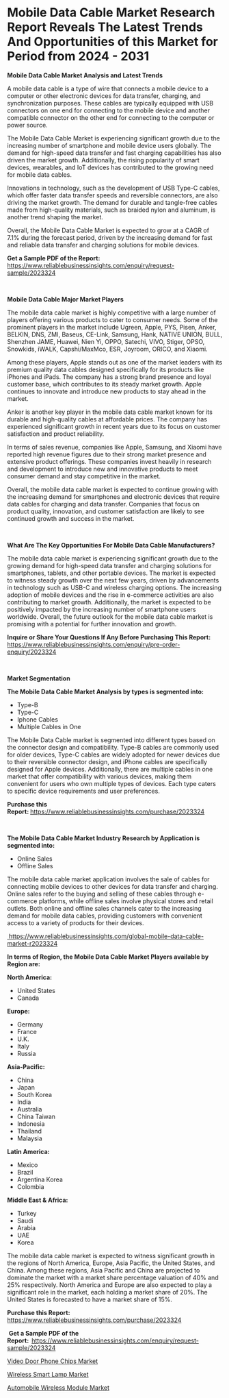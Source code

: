 <p><h1>Mobile Data Cable Market Research Report Reveals The Latest Trends And Opportunities of this Market for Period from 2024 - 2031</h1></p><p><strong>Mobile Data Cable Market Analysis and Latest Trends</strong></p>
<p><p>A mobile data cable is a type of wire that connects a mobile device to a computer or other electronic devices for data transfer, charging, and synchronization purposes. These cables are typically equipped with USB connectors on one end for connecting to the mobile device and another compatible connector on the other end for connecting to the computer or power source.</p><p>The Mobile Data Cable Market is experiencing significant growth due to the increasing number of smartphone and mobile device users globally. The demand for high-speed data transfer and fast charging capabilities has also driven the market growth. Additionally, the rising popularity of smart devices, wearables, and IoT devices has contributed to the growing need for mobile data cables.</p><p>Innovations in technology, such as the development of USB Type-C cables, which offer faster data transfer speeds and reversible connectors, are also driving the market growth. The demand for durable and tangle-free cables made from high-quality materials, such as braided nylon and aluminum, is another trend shaping the market.</p><p>Overall, the Mobile Data Cable Market is expected to grow at a CAGR of 7.1% during the forecast period, driven by the increasing demand for fast and reliable data transfer and charging solutions for mobile devices.</p></p>
<p><strong>Get a Sample PDF of the Report:&nbsp;</strong> <a href="https://www.reliablebusinessinsights.com/enquiry/request-sample/2023324">https://www.reliablebusinessinsights.com/enquiry/request-sample/2023324</a></p>
<p>&nbsp;</p>
<p><strong>Mobile Data Cable Major Market Players</strong></p>
<p><p>The mobile data cable market is highly competitive with a large number of players offering various products to cater to consumer needs. Some of the prominent players in the market include Ugreen, Apple, PYS, Pisen, Anker, BELKIN, DNS, ZMI, Baseus, CE-Link, Samsung, Hank, NATIVE UNION, BULL, Shenzhen JAME, Huawei, Nien Yi, OPPO, Satechi, VIVO, Stiger, OPSO, Snowkids, iWALK, Capshi/MaxMco, ESR, Joyroom, ORICO, and Xiaomi.</p><p>Among these players, Apple stands out as one of the market leaders with its premium quality data cables designed specifically for its products like iPhones and iPads. The company has a strong brand presence and loyal customer base, which contributes to its steady market growth. Apple continues to innovate and introduce new products to stay ahead in the market.</p><p>Anker is another key player in the mobile data cable market known for its durable and high-quality cables at affordable prices. The company has experienced significant growth in recent years due to its focus on customer satisfaction and product reliability.</p><p>In terms of sales revenue, companies like Apple, Samsung, and Xiaomi have reported high revenue figures due to their strong market presence and extensive product offerings. These companies invest heavily in research and development to introduce new and innovative products to meet consumer demand and stay competitive in the market.</p><p>Overall, the mobile data cable market is expected to continue growing with the increasing demand for smartphones and electronic devices that require data cables for charging and data transfer. Companies that focus on product quality, innovation, and customer satisfaction are likely to see continued growth and success in the market.</p></p>
<p>&nbsp;</p>
<p><strong>What Are The Key Opportunities For Mobile Data Cable Manufacturers?</strong></p>
<p><p>The mobile data cable market is experiencing significant growth due to the growing demand for high-speed data transfer and charging solutions for smartphones, tablets, and other portable devices. The market is expected to witness steady growth over the next few years, driven by advancements in technology such as USB-C and wireless charging options. The increasing adoption of mobile devices and the rise in e-commerce activities are also contributing to market growth. Additionally, the market is expected to be positively impacted by the increasing number of smartphone users worldwide. Overall, the future outlook for the mobile data cable market is promising with a potential for further innovation and growth.</p></p>
<p><strong>Inquire or Share Your Questions If Any Before Purchasing This Report:</strong> <a href="https://www.reliablebusinessinsights.com/enquiry/pre-order-enquiry/2023324">https://www.reliablebusinessinsights.com/enquiry/pre-order-enquiry/2023324</a></p>
<p>&nbsp;</p>
<p><strong>Market Segmentation</strong></p>
<p><strong>The Mobile Data Cable Market Analysis by types is segmented into:</strong></p>
<p><ul><li>Type-B</li><li>Type-C</li><li>Iphone Cables</li><li>Multiple Cables in One</li></ul></p>
<p><p>The Mobile Data Cable market is segmented into different types based on the connector design and compatibility. Type-B cables are commonly used for older devices, Type-C cables are widely adopted for newer devices due to their reversible connector design, and iPhone cables are specifically designed for Apple devices. Additionally, there are multiple cables in one market that offer compatibility with various devices, making them convenient for users who own multiple types of devices. Each type caters to specific device requirements and user preferences.</p></p>
<p><strong>Purchase this Report:&nbsp;</strong><a href="https://www.reliablebusinessinsights.com/purchase/2023324">https://www.reliablebusinessinsights.com/purchase/2023324</a></p>
<p>&nbsp;</p>
<p><strong>The Mobile Data Cable Market Industry Research by Application is segmented into:</strong></p>
<p><ul><li>Online Sales</li><li>Offline Sales</li></ul></p>
<p><p>The mobile data cable market application involves the sale of cables for connecting mobile devices to other devices for data transfer and charging. Online sales refer to the buying and selling of these cables through e-commerce platforms, while offline sales involve physical stores and retail outlets. Both online and offline sales channels cater to the increasing demand for mobile data cables, providing customers with convenient access to a variety of products for their devices.</p></p>
<p><a href="https://www.reliablebusinessinsights.com/global-mobile-data-cable-market-r2023324">&nbsp;https://www.reliablebusinessinsights.com/global-mobile-data-cable-market-r2023324</a></p>
<p><strong>In terms of Region, the Mobile Data Cable Market Players available by Region are:</strong></p>
<p>
    <p> <strong> North America: </strong>
        <ul>
            <li>United States</li>
            <li>Canada</li>
        </ul>
        </p> 
    <p> <strong> Europe: </strong>
        <ul>
            <li>Germany</li>
            <li>France</li>
            <li>U.K.</li>
            <li>Italy</li>
            <li>Russia</li>
        </ul>
        </p> 
    <p> <strong> Asia-Pacific: </strong>
        <ul>
            <li>China</li>
            <li>Japan</li>
            <li>South Korea</li>
            <li>India</li>
            <li>Australia</li>
            <li>China Taiwan</li>
            <li>Indonesia</li>
            <li>Thailand</li>
            <li>Malaysia</li>
        </ul>
        </p> 
    <p> <strong> Latin America: </strong>
        <ul>
            <li>Mexico</li>
            <li>Brazil</li>
            <li>Argentina Korea</li>
            <li>Colombia</li>
        </ul>
        </p> 
    <p> <strong> Middle East & Africa: </strong>
        <ul>
            <li>Turkey</li>
            <li>Saudi</li>
            <li>Arabia</li>
            <li>UAE</li>
            <li>Korea</li>
        </ul>
    </p>
    </p>
<p><p>The mobile data cable market is expected to witness significant growth in the regions of North America, Europe, Asia Pacific, the United States, and China. Among these regions, Asia Pacific and China are projected to dominate the market with a market share percentage valuation of 40% and 25% respectively. North America and Europe are also expected to play a significant role in the market, each holding a market share of 20%. The United States is forecasted to have a market share of 15%.</p></p>
<p><strong>Purchase this Report: </strong><a href="https://www.reliablebusinessinsights.com/purchase/2023324">https://www.reliablebusinessinsights.com/purchase/2023324</a></p>
<p>&nbsp;<strong>Get a Sample PDF of the Report:&nbsp;&nbsp;</strong><a href="https://www.reliablebusinessinsights.com/enquiry/request-sample/2023324">https://www.reliablebusinessinsights.com/enquiry/request-sample/2023324</a></p>
<p><strong></strong></p>
<p><p><a href="https://medium.com/@carlahoustonh51/an-in-depth-analysis-of-the-global-video-door-phone-chips-market-scope-and-its-rapid-growing-9-9-fb0fe3f46bbb">Video Door Phone Chips Market</a></p><p><a href="https://medium.com/@max.sanderson5645/global-wireless-smart-lamp-market-opportunities-and-forecast-for-period-from-2024-to-2031-063e6ce7f463">Wireless Smart Lamp Market</a></p><p><a href="https://medium.com/@dereodrews76856/automobile-wireless-module-market-size-share-trends-analysis-report-by-end-use-c83222c3cf99">Automobile Wireless Module Market</a></p></p>